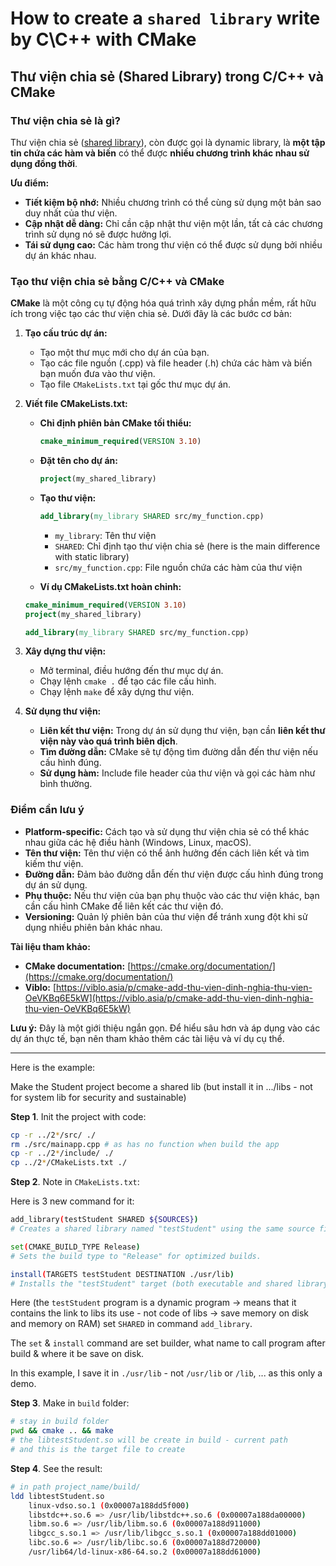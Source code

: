 # How to create a `shared library` write by C\C++ with CMake

## Thư viện chia sẻ (Shared Library) trong C/C++ và CMake

### Thư viện chia sẻ là gì?

Thư viện chia sẻ ([shared library](https://manthang.wordpress.com/2010/12/04/quan-ly-cac-shared-library-trong-linux/)), còn được gọi là dynamic library, là **một tập tin chứa các hàm và biến** có thể được **nhiều chương trình khác nhau sử dụng đồng thời**.

**Ưu điểm:**

* **Tiết kiệm bộ nhớ:** Nhiều chương trình có thể cùng sử dụng một bản sao duy nhất của thư viện.
* **Cập nhật dễ dàng:** Chỉ cần cập nhật thư viện một lần, tất cả các chương trình sử dụng nó sẽ được hưởng lợi.
* **Tái sử dụng cao:** Các hàm trong thư viện có thể được sử dụng bởi nhiều dự án khác nhau.

### Tạo thư viện chia sẻ bằng C/C++ và CMake

**CMake** là một công cụ tự động hóa quá trình xây dựng phần mềm, rất hữu ích trong việc tạo các thư viện chia sẻ. Dưới đây là các bước cơ bản:

1. **Tạo cấu trúc dự án:**
   * Tạo một thư mục mới cho dự án của bạn.
   * Tạo các file nguồn (.cpp) và file header (.h) chứa các hàm và biến bạn muốn đưa vào thư viện.
   * Tạo file `CMakeLists.txt` tại gốc thư mục dự án.

2. **Viết file CMakeLists.txt:**

   * **Chỉ định phiên bản CMake tối thiểu:**

     ```cmake
     cmake_minimum_required(VERSION 3.10)
     ```

   * **Đặt tên cho dự án:**

     ```cmake
     project(my_shared_library)
     ```

   * **Tạo thư viện:**

     ```cmake
     add_library(my_library SHARED src/my_function.cpp)
     ```

     * `my_library`: Tên thư viện
     * `SHARED`: Chỉ định tạo thư viện chia sẻ (here is the main difference with static library)
     * `src/my_function.cpp`: File nguồn chứa các hàm của thư viện

   * **Ví dụ CMakeLists.txt hoàn chỉnh:**

    ```cmake
    cmake_minimum_required(VERSION 3.10)
    project(my_shared_library)

    add_library(my_library SHARED src/my_function.cpp)
    ```

3. **Xây dựng thư viện:**

   * Mở terminal, điều hướng đến thư mục dự án.
   * Chạy lệnh `cmake .` để tạo các file cấu hình.
   * Chạy lệnh `make` để xây dựng thư viện.

4. **Sử dụng thư viện:**

   * **Liên kết thư viện:** Trong dự án sử dụng thư viện, bạn cần **liên kết thư viện này vào quá trình biên dịch**.
   * **Tìm đường dẫn:** CMake sẽ tự động tìm đường dẫn đến thư viện nếu cấu hình đúng.
   * **Sử dụng hàm:** Include file header của thư viện và gọi các hàm như bình thường.

### Điểm cần lưu ý

* **Platform-specific:** Cách tạo và sử dụng thư viện chia sẻ có thể khác nhau giữa các hệ điều hành (Windows, Linux, macOS).
* **Tên thư viện:** Tên thư viện có thể ảnh hưởng đến cách liên kết và tìm kiếm thư viện.
* **Đường dẫn:** Đảm bảo đường dẫn đến thư viện được cấu hình đúng trong dự án sử dụng.
* **Phụ thuộc:** Nếu thư viện của bạn phụ thuộc vào các thư viện khác, bạn cần cấu hình CMake để liên kết các thư viện đó.
* **Versioning:** Quản lý phiên bản của thư viện để tránh xung đột khi sử dụng nhiều phiên bản khác nhau.

**Tài liệu tham khảo:**

* **CMake documentation:** [https://cmake.org/documentation/](https://cmake.org/documentation/)
* **Viblo:** [https://viblo.asia/p/cmake-add-thu-vien-dinh-nghia-thu-vien-OeVKBq6E5kW](https://viblo.asia/p/cmake-add-thu-vien-dinh-nghia-thu-vien-OeVKBq6E5kW)

**Lưu ý:** Đây là một giới thiệu ngắn gọn. Để hiểu sâu hơn và áp dụng vào các dự án thực tế, bạn nên tham khảo thêm các tài liệu và ví dụ cụ thể.

---

Here is the example:

Make the Student project become a shared lib (but install it in .../libs - not for system lib for security and sustainable)

**Step 1**. Init the project with code:

```bash
cp -r ../2*/src/ ./
rm ./src/mainapp.cpp # as has no function when build the app
cp -r ../2*/include/ ./
cp ../2*/CMakeLists.txt ./
```

**Step 2**. Note in `CMakeLists.txt`:

Here is 3 new command for it:

```bash
add_library(testStudent SHARED ${SOURCES})
# Creates a shared library named "testStudent" using the same source files.

set(CMAKE_BUILD_TYPE Release)
# Sets the build type to "Release" for optimized builds.

install(TARGETS testStudent DESTINATION ./usr/lib)
# Installs the "testStudent" target (both executable and shared library) to the specified destination.
```

Here (the `testStudent` program is a dynamic program $\to$ means that it contains the link to libs its use - not code of libs $\to$ save memory on disk and memory on RAM) set `SHARED` in command `add_library`.

The `set` & `install` command are set builder, what name to call program after build & where it be save on disk.

In this example, I save it in `./usr/lib` - not `/usr/lib` or `/lib`, ... as this only a demo.

**Step 3**. Make in `build` folder:

```bash
# stay in build folder
pwd && cmake .. && make
# the libtestStudent.so will be create in build - current path
# and this is the target file to create
```

**Step 4**. See the result:

```bash
# in path project_name/build/
ldd libtestStudent.so 
    linux-vdso.so.1 (0x00007a188dd5f000)
    libstdc++.so.6 => /usr/lib/libstdc++.so.6 (0x00007a188da00000)
    libm.so.6 => /usr/lib/libm.so.6 (0x00007a188d911000)
    libgcc_s.so.1 => /usr/lib/libgcc_s.so.1 (0x00007a188dd01000)
    libc.so.6 => /usr/lib/libc.so.6 (0x00007a188d720000)
    /usr/lib64/ld-linux-x86-64.so.2 (0x00007a188dd61000)
```
